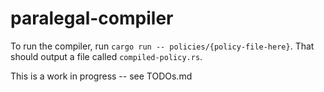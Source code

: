# paralegal-compiler

To run the compiler, run `cargo run -- policies/{policy-file-here}`. That should output a file called `compiled-policy.rs`.

This is a work in progress -- see TODOs.md
